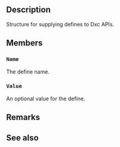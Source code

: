 ## Description

Structure for supplying defines to Dxc APIs.

## Members

### `Name`

The define name.

### `Value`

An optional value for the define.

## Remarks

## See also